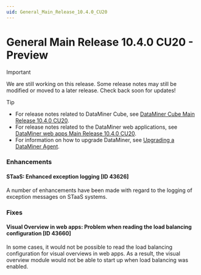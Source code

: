 ```yaml
---
uid: General_Main_Release_10.4.0_CU20
---
```


# General Main Release 10.4.0 CU20 - Preview

> [!IMPORTANT]
> We are still working on this release. Some release notes may still be modified or moved to a later release. Check back soon for updates!

> [!TIP]
>
> - For release notes related to DataMiner Cube, see [DataMiner Cube Main Release 10.4.0 CU20](xref:Cube_Main_Release_10.4.0_CU20).
> - For release notes related to the DataMiner web applications, see [DataMiner web apps Main Release 10.4.0 CU20](xref:Web_apps_Main_Release_10.4.0_CU20).
> - For information on how to upgrade DataMiner, see [Upgrading a DataMiner Agent](xref:Upgrading_a_DataMiner_Agent).

### Enhancements

#### STaaS: Enhanced exception logging [ID 43626]

<!-- MR 10.4.0 [CU20] / 10.5.0 [CU8] - FR 10.5.11 -->

A number of enhancements have been made with regard to the logging of exception messages on STaaS systems.

### Fixes

#### Visual Overview in web apps: Problem when reading the load balancing configuration [ID 43660]

<!-- MR 10.4.0 [CU20]/10.5.0 [CU8] - FR 10.5.11 -->

In some cases, it would not be possible to read the load balancing configuration for visual overviews in web apps. As a result, the visual overview module would not be able to start up when load balancing was enabled.
